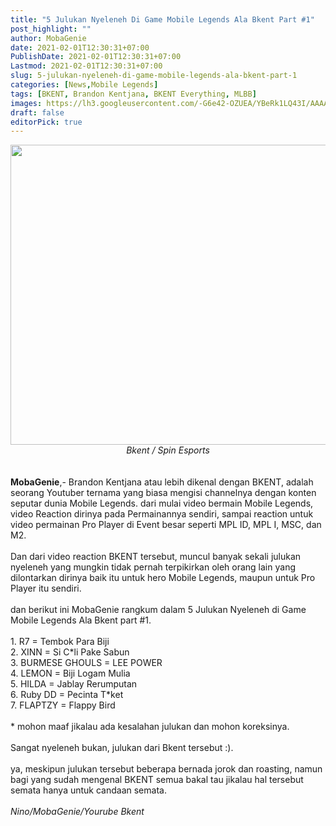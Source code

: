 ```yaml
---
title: "5 Julukan Nyeleneh Di Game Mobile Legends Ala Bkent Part #1"
post_highlight: ""
author: MobaGenie
date: 2021-02-01T12:30:31+07:00
PublishDate: 2021-02-01T12:30:31+07:00
Lastmod: 2021-02-01T12:30:31+07:00
slug: 5-julukan-nyeleneh-di-game-mobile-legends-ala-bkent-part-1
categories: [News,Mobile Legends]
tags: [BKENT, Brandon Kentjana, BKENT Everything, MLBB]
images: https://lh3.googleusercontent.com/-G6e42-OZUEA/YBeRk1LQ43I/AAAAAAAABrA/SY6ABZVEptIZ_DSnAFOM5bjIR8S6MpYAgCLcBGAsYHQ/s640/IMG_ORG_1612157221357.jpeg
draft: false
editorPick: true
---
```

<div><div text-align: center;"><a href="https://lh3.googleusercontent.com/-G6e42-OZUEA/YBeRk1LQ43I/AAAAAAAABrA/SY6ABZVEptIZ_DSnAFOM5bjIR8S6MpYAgCLcBGAsYHQ/s640/IMG_ORG_1612157221357.jpeg"  ><img  src="https://lh3.googleusercontent.com/-G6e42-OZUEA/YBeRk1LQ43I/AAAAAAAABrA/SY6ABZVEptIZ_DSnAFOM5bjIR8S6MpYAgCLcBGAsYHQ/s640/IMG_ORG_1612157221357.jpeg"  width="640" height="480"  ></a></div><i><div style="text-align: center;"><i>Bkent / Spin Esports</i></div></i><br>
</div><div><br>
</div><div><b>MobaGenie</b>,- Brandon Kentjana atau lebih dikenal dengan BKENT, adalah seorang Youtuber ternama yang biasa mengisi channelnya dengan konten seputar dunia Mobile Legends. dari mulai video bermain Mobile Legends,&nbsp; video Reaction dirinya pada Permainannya sendiri, sampai reaction untuk video permainan Pro Player di Event besar seperti MPL ID, MPL I, MSC, dan M2.</div><div><br>
</div><div>Dan dari video reaction BKENT tersebut, muncul banyak sekali julukan nyeleneh yang mungkin tidak pernah terpikirkan oleh orang lain yang dilontarkan dirinya baik itu untuk hero Mobile Legends, maupun untuk Pro Player itu sendiri.&nbsp;</div><div><br>
</div><div>dan berikut ini MobaGenie rangkum dalam 5 Julukan Nyeleneh di Game Mobile Legends Ala Bkent part #1.</div><div><br>
</div><div>1. R7 = Tembok Para Biji</div><div>2. XINN = Si C*li Pake Sabun</div><div>3. BURMESE GHOULS = LEE POWER</div><div>4. LEMON = Biji Logam Mulia</div><div>5. HILDA = Jablay Rerumputan</div><div>6. Ruby DD = Pecinta T*ket</div><div>7. FLAPTZY = Flappy Bird</div><div><br>
</div><div>* mohon maaf jikalau ada kesalahan julukan dan mohon koreksinya.</div><div><br>
</div><div>Sangat nyeleneh bukan, julukan dari Bkent tersebut :).</div><div><br>
</div><div>ya, meskipun julukan tersebut beberapa bernada jorok dan roasting, namun bagi yang sudah mengenal BKENT semua bakal tau jikalau hal tersebut semata hanya untuk candaan semata.&nbsp;</div><div><br>
</div><div><i>Nino/MobaGenie/Yourube Bkent&nbsp;</i></div><div><br>
</div>